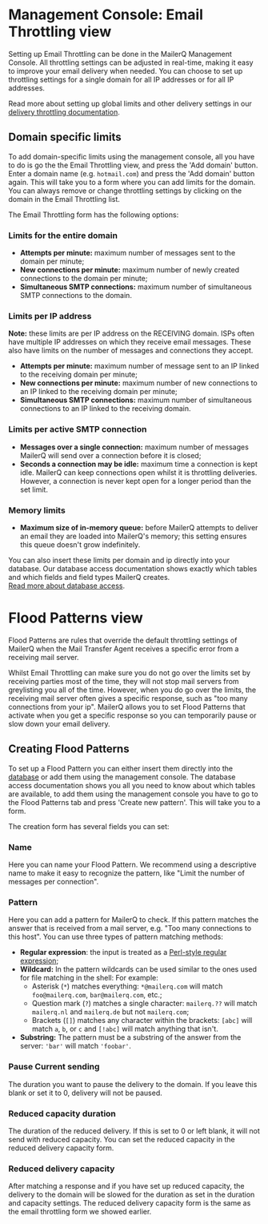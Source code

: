 # Management Console: Email Throttling view

Setting up Email Throttling can be done in the MailerQ Management Console. 
All throttling settings can be adjusted in real-time, making it easy to 
improve your email delivery when needed. You can choose to set up 
throttling settings for a single domain for all IP addresses or for all 
IP addresses.

Read more about setting up global limits and other delivery settings in 
our [delivery throttling documentation](delivery-limits).

## Domain specific limits

To add domain-specific limits using the management console, all you have to do 
is go the the Email Throttling view, and press the 'Add domain' button. Enter 
a domain name (e.g. `hotmail.com`) and press the 'Add domain' button again.
This will take you to a form where you can add limits for the domain. You can 
always remove or change throttling settings by clicking on the domain in the 
Email Throttling list. 

The Email Throttling form has the following options:

### Limits for the entire domain

* **Attempts per minute:** maximum number of messages sent to the domain per 
minute;
* **New connections per minute:** maximum number of newly created connections to 
the domain per minute;
* **Simultaneous SMTP connections:** maximum number of simultaneous SMTP 
connections to the domain.

### Limits per IP address

**Note:** these limits are per IP address on the RECEIVING domain. ISPs often have 
multiple IP addresses on which they receive email messages. These also have 
limits on the number of messages and connections they accept. 

* **Attempts per minute:** maximum number of message sent to an IP linked to 
the receiving domain per minute;
* **New connections per minute:** maximum number of new connections to an IP
linked to the receiving domain per minute;
* **Simultaneous SMTP connections:** maximum number of simultaneous connections 
to an IP linked to the receiving domain.

### Limits per active SMTP connection

* **Messages over a single connection:** maximum number of messages MailerQ 
will send over a connection before it is closed;
* **Seconds a connection may be idle:** maximum time a connection is kept 
idle. MailerQ can keep connections open whilst it is throttling deliveries. 
However, a connection is never kept open for a longer period than the set limit. 

### Memory limits

* **Maximum size of in-memory queue:** before MailerQ attempts to deliver an 
email they are loaded into MailerQ's memory; this setting ensures this queue 
doesn't grow indefinitely.

You can also insert these limits per domain and ip directly into your database. 
Our database access documentation shows exactly which tables and which fields 
and field types MailerQ creates.  
[Read more about database access](database-access).



# Flood Patterns view

Flood Patterns are rules that override the default throttling settings 
of MailerQ when the Mail Transfer Agent receives a specific error from a
receiving mail server.

Whilst Email Throttling can make sure you do not go over the limits set by 
receiving parties most of the time, they will not stop mail servers from 
greylisting you all of the time. However, when you do go over the limits, the 
receiving mail server often gives a specific response, such as "too many 
connections from your ip". MailerQ allows you to set Flood Patterns that 
activate when you get a specific response so you can temporarily pause or slow 
down your email delivery.


## Creating Flood Patterns

To set up a Flood Pattern you can either insert them directly into the 
[database](database-access) or add them using the management console. The 
database access documentation shows you all you need to know about which tables 
are available, to add them using the management console you have to go to the 
Flood Patterns tab and press 'Create new pattern'. This will take you to a form. 

The creation form has several fields you can set: 

### Name  

Here you can name your Flood Pattern. We recommend using a descriptive name to 
make it easy to recognize the pattern, like "Limit the number of messages per 
connection". 

### Pattern

Here you can add a pattern for MailerQ to check. If this pattern matches the 
answer that is received from a mail server, e.g. "Too many connections to this 
host". You can use three types of pattern matching methods:

* **Regular expression**: the input is treated as a [Perl-style regular expression](http://perldoc.perl.org/perlre.html); 
* **Wildcard:** In the pattern wildcards can be used similar to the ones used for file matching in the shell: 
For example:
    - Asterisk (`*`) matches everything: `*@mailerq.com` will match `foo@mailerq.com`, `bar@mailerq.com`, etc.;
    - Question mark (`?`) matches a single character: `mailerq.??` will match `mailerq.nl` and `mailerq.de` but not `mailerq.com`;
    - Brackets (`[]`) matches any character within the brackets: `[abc]` will match `a`, `b`, or `c` and `[!abc]` will match anything that isn't.
* **Substring:** The pattern must be a substring of the answer from the server: `'bar'` will match `'foobar'`.<!-- TODO does this require quotes? -->

### Pause Current sending 

The duration you want to pause the delivery to the domain. If you leave this 
blank or set it to 0, delivery will not be paused. 

### Reduced capacity duration

The duration of the reduced delivery. If this is set to 0 or left blank, it will 
not send with reduced capacity. You can set the reduced capacity in the reduced 
delivery capacity form. 

### Reduced delivery capacity

After matching a response and if you have set up reduced capacity, the delivery 
to the domain will be slowed for the duration as set in the duration and 
capacity settings. The reduced delivery capacity form is the same as the email 
throttling form we showed earlier. 
